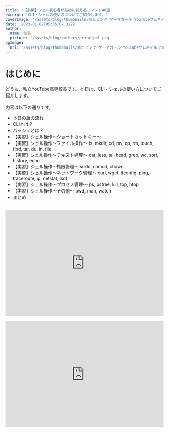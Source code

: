 ```yaml
---
title: '【前編】シェル初心者が最初に覚えるコマンド40選'
excerpt: 'CLI・シェルの使い方についてご紹介します。'
coverImage: '/assets/blog/thumbnails/紫とピンク ゲーマガール YouTubeサムネイル.png'
date: '2023-01-02T05:35:07.322Z'
author:
  name: 校長
  picture: '/assets/blog/authors/principal.png'
ogImage:
  url: '/assets/blog/thumbnails/紫とピンク ゲーマガール YouTubeサムネイル.png'
---
```

# はじめに
どうも、私立YouTube高専校長です。本日は、CLI・シェルの使い方についてご紹介します。
<br/><br/>
内容は以下の通りです。
 - 本日の話の流れ
 - CLIとは？
 - バッシュとは？
 - 【実習】シェル操作～ショートカットキー～
 - 【実習】シェル操作～ファイル操作～ ls, mkdir, cd, mv, cp, rm, touch, find, tar, du, ln, file
 - 【実習】シェル操作～テキスト処理～ cat, less, tail head, grep, wc, sort, history, echo
 - 【実習】シェル操作～権限管理～ sudo, chmod, chown
 - 【実習】シェル操作～ネットワーク管理～ curl, wget, ifconfig, ping, traceroute, ip, netstat, lsof
 - 【実習】シェル操作～プロセス管理～ ps, pstree, kill, top, htop
 - 【実習】シェル操作～その他～ pwd, man, watch
 - まとめ
<br/><br/>
<div style="position: relative; height:0px; width: 100%; padding-top: 66.6666%;">
  <iframe src="https://onedrive.live.com/embed?cid=BE72E3BA9ED96E94&amp;resid=BE72E3BA9ED96E94%211215&amp;authkey=AI7YjGS1tWoV6xQ&amp;em=2&amp;wdAr=1.7777777777777777" width="560px" height="315px" frameborder="0" style="position: absolute; top: 0; left: 0; width: 100%; height: 100%;" >これは、<a target="_blank" href="https://office.com/webapps">Office</a> の機能を利用した、<a target="_blank" href="https://office.com">Microsoft Office</a> の埋め込み型のプレゼンテーションです。</iframe>
</div>
<br/>
<div style="position: relative; height:0px; width: 100%; padding-top: 66.6666%;">
  <iframe width="560" height="315" src="https://www.youtube.com/embed/dtbB3rxEZtk" title="YouTube video player" frameborder="0" style="position: absolute; top: 0; left: 0; width: 100%; height: 100%;" allow="accelerometer; autoplay; clipboard-write; encrypted-media; gyroscope; picture-in-picture; web-share" allowfullscreen></iframe>
</div>